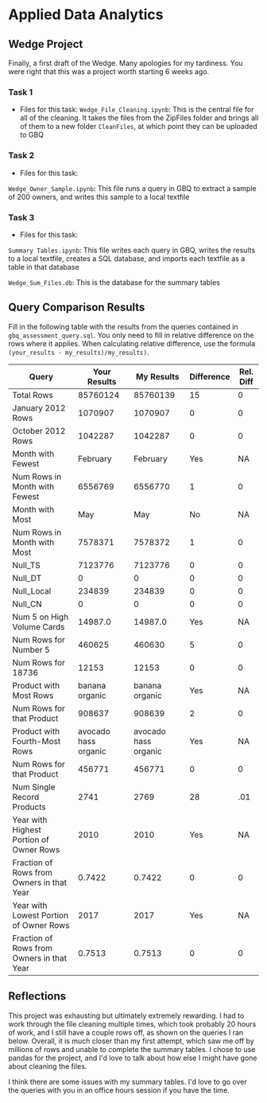 
# Applied Data Analytics

## Wedge Project

Finally, a first draft of the Wedge. Many apologies for my tardiness. You were right that this was a project worth starting 6 weeks ago.

### Task 1

* Files for this task: 
`Wedge_File_Cleaning.ipynb`: 
This is the central file for all of the cleaning. It takes the files from the ZipFiles folder and brings all of them to a new folder `CleanFiles`, at which point they can be uploaded to GBQ


### Task 2

* Files for this task: 

`Wedge_Owner_Sample.ipynb`:
This file runs a query in GBQ to extract a sample of 200 owners, and writes this sample to a local textfile
	

### Task 3

* Files for this task: 

`Summary Tables.ipynb`:
This file writes each query in GBQ, writes the results to a local textfile, creates a SQL database, and imports each textfile as a table in that database


`Wedge_Sum_Files.db`:
This is the database for the summary tables


## Query Comparison Results

Fill in the following table with the results from the 
queries contained in `gbq_assessment_query.sql`. You only
need to fill in relative difference on the rows where it applies. 
When calculating relative difference, use the formula 
` (your_results - my_results)/my_results)`. 



|  Query  |  Your Results  |  My Results | Difference | Rel. Diff | 
|---|---|---|---|---|
| Total Rows  |  85760124 | 85760139   |  15 | 0  |
| January 2012 Rows  |  1070907 |  1070907 |  0 |  0 |
| October 2012 Rows  |  1042287 | 1042287  |  0  | 0 |
| Month with Fewest  |  February | February  | Yes  | NA  |
| Num Rows in Month with Fewest  | 6556769  | 6556770  | 1  | 0  |
| Month with Most  | May  | May  | No  | NA  |
| Num Rows in Month with Most  | 7578371  |  7578372 |  1 |  0 |
| Null_TS  | 7123776  |  7123776 | 0  |  0 |
| Null_DT  |  0 | 0 | 0  |  0 |
| Null_Local  |  234839 |  234839 | 0  | 0  |
| Null_CN  | 0  |  0 |  0 |  0 |
| Num 5 on High Volume Cards  | 14987.0  | 14987.0  | Yes  | NA  |
|  Num Rows for Number 5 |  460625 |  460630 | 5  |  0 |
| Num Rows for 18736  | 12153  |  12153 | 0  | 0  |
| Product with Most Rows  | banana organic  | banana organic  | Yes  | NA  |
| Num Rows for that Product  |  908637 |  908639 | 2  | 0  |
| Product with Fourth-Most Rows  |  avocado hass organic |  avocado hass organic | Yes  | NA  |
| Num Rows for that Product  | 456771  |  456771 | 0  |  0 |
| Num Single Record Products  |  2741 | 2769  |  28 |  .01 |
| Year with Highest Portion of Owner Rows  |  2010 |  2010 | Yes | NA |
| Fraction of Rows from Owners in that Year  |  0.7422 |  0.7422 |  0 |  0 |
| Year with Lowest Portion of Owner Rows  | 2017  |  2017 | Yes  | NA |
| Fraction of Rows from Owners in that Year  |  0.7513 | 0.7513  |  0 |  0 |

## Reflections

This project was exhausting but ultimately extremely rewarding. I had to work through the file cleaning multiple times, which took probably 20 hours of work, and I still have a couple rows off, as shown on the queries I ran below. Overall, it is much closer than my first attempt, which saw me off by millions of rows and unable to complete the summary tables. I chose to use pandas for the project, and I'd love to talk about how else I might have gone about cleaning the files. 

I think there are some issues with my summary tables. I'd love to go over the queries with you in an office hours session if you have the time.
